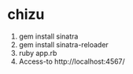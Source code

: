 # chizu

1. gem install sinatra
2. gem install sinatra-reloader
3. ruby app.rb
4. Access-to   http://localhost:4567/

